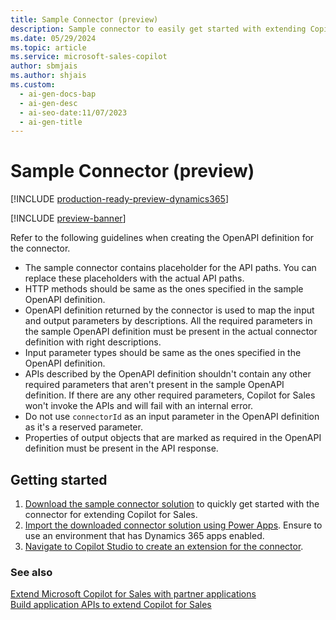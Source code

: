 ```yaml
---
title: Sample Connector (preview)
description: Sample connector to easily get started with extending Copilot for Sales.
ms.date: 05/29/2024
ms.topic: article
ms.service: microsoft-sales-copilot
author: sbmjais
ms.author: shjais
ms.custom:
  - ai-gen-docs-bap
  - ai-gen-desc
  - ai-seo-date:11/07/2023
  - ai-gen-title
---
```


# Sample Connector (preview)

[!INCLUDE [production-ready-preview-dynamics365](~/../shared-content/shared/preview-includes/production-ready-preview-dynamics365.md)]

[!INCLUDE [preview-banner](~/../shared-content/shared/preview-includes/preview-banner.md)]

Refer to the following guidelines when creating the OpenAPI definition for the connector.

- The sample connector contains placeholder for the API paths. You can replace these placeholders with the actual API paths.
- HTTP methods should be same as the ones specified in the sample OpenAPI definition.
- OpenAPI definition returned by the connector is used to map the input and output parameters by descriptions. All the required parameters in the sample OpenAPI definition must be present in the actual connector definition with right descriptions.
- Input parameter types should be same as the ones specified in the OpenAPI definition. 
- APIs described by the OpenAPI definition shouldn't contain any other required parameters that aren't present in the sample OpenAPI definition. If there are any other required parameters, Copilot for Sales won't invoke the APIs and will fail with an internal error.
- Do not use `connectorId` as an input parameter in the OpenAPI definition as it's a reserved parameter.
- Properties of output objects that are marked as required in the OpenAPI definition must be present in the API response.

## Getting started

1. [Download the sample connector solution](https://go.microsoft.com/fwlink/p/?linkid=2272334) to quickly get started with the connector for extending Copilot for Sales.
2. [Import the downloaded connector solution using Power Apps](/power-apps/maker/data-platform/import-update-export-solutions). Ensure to use an environment that has Dynamics 365 apps enabled.
3. [Navigate to Copilot Studio to create an extension for the connector](/microsoft-copilot-studio/copilot-ai-plugins?tabs=c4s#author-a-connector-action).

### See also

[Extend Microsoft Copilot for Sales with partner applications](extend-copilot-for-sales.md)<br>
[Build application APIs to extend Copilot for Sales](build-apis.md)
